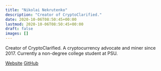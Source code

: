 ```yaml
---
title: "Nikolai Nekrutenko"
description: "Creator of CryptoClarified."
date: 2020-10-06T08:50:45+00:00
lastmod: 2020-10-06T08:50:45+00:00
draft: false
images: []
---
```


Creator of CryptoClarified. A cryptocurrency advocate and miner since 2017. Currently a non-degree college student at PSU.

[Website](https://nnekrut.netlify.app/) [GitHub](https://github.com/NikolaiTeslovich)
